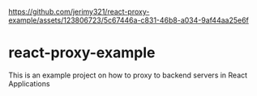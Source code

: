


https://github.com/jerimy321/react-proxy-example/assets/123806723/5c67446a-c831-46b8-a034-9af44aa25e6f

# react-proxy-example
This is an example project on how to proxy to backend servers in React Applications
